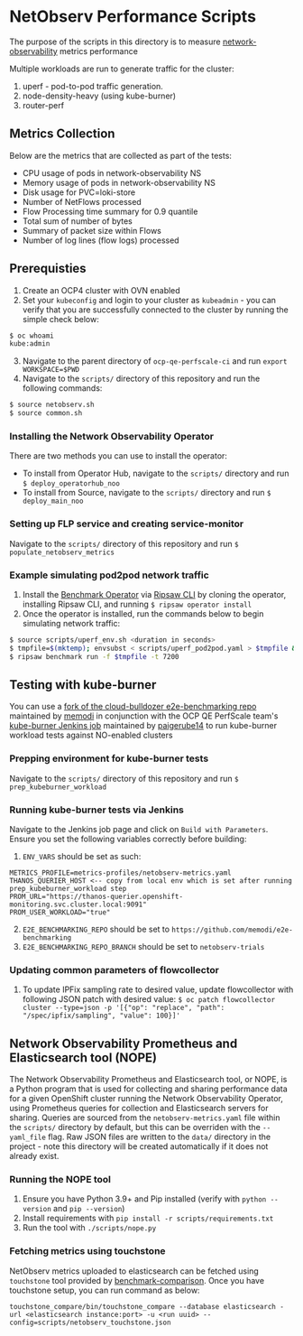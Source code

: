 # NetObserv Performance Scripts
The purpose of the scripts in this directory is to measure [network-observability](https://github.com/netobserv/network-observability-operator) metrics performance

Multiple workloads are run to generate traffic for the cluster:
1. uperf - pod-to-pod traffic generation.
2. node-density-heavy (using kube-burner)
3. router-perf

## Metrics Collection
Below are the metrics that are collected as part of the tests:
* CPU usage of pods in network-observability NS
* Memory usage of pods in network-observability NS
* Disk usage for PVC=loki-store
* Number of NetFlows processed
* Flow Processing time summary for 0.9 quantile
* Total sum of number of bytes 
* Summary of packet size within Flows
* Number of log lines (flow logs) processed

## Prerequisties
1. Create an OCP4 cluster with OVN enabled
2. Set your `kubeconfig` and login to your cluster as `kubeadmin` - you can verify that you are successfully connected to the cluster by running the simple check below:
```bash
$ oc whoami
kube:admin
```
3. Navigate to the parent directory of `ocp-qe-perfscale-ci` and run `export WORKSPACE=$PWD`
4. Navigate to the `scripts/` directory of this repository and run the following commands:
```bash
$ source netobserv.sh
$ source common.sh
```

### Installing the Network Observability Operator
There are two methods you can use to install the operator:
- To install from Operator Hub, navigate to the `scripts/` directory and run `$ deploy_operatorhub_noo`
- To install from Source, navigate to the `scripts/` directory and run `$ deploy_main_noo`

### Setting up FLP service and creating service-monitor
Navigate to the `scripts/` directory of this repository and run `$ populate_netobserv_metrics`

### Example simulating pod2pod network traffic
1. Install the [Benchmark Operator](https://github.com/cloud-bulldozer/benchmark-operator) via [Ripsaw CLI](https://github.com/cloud-bulldozer/benchmark-operator/tree/master/cli) by cloning the operator, installing Ripsaw CLI, and running `$ ripsaw operator install`
2. Once the operator is installed, run the commands below to begin simulating network traffic:
```bash
$ source scripts/uperf_env.sh <duration in seconds>
$ tmpfile=$(mktemp); envsubst < scripts/uperf_pod2pod.yaml > $tmpfile && echo $tmpfile
$ ripsaw benchmark run -f $tmpfile -t 7200
```

## Testing with kube-burner
You can use a [fork of the cloud-bulldozer e2e-benchmarking repo](https://github.com/memodi/e2e-benchmarking) maintained by [memodi](https://github.com/memodi) 
in conjunction with the OCP QE PerfScale team's [kube-burner Jenkins job](https://mastern-jenkins-csb-openshift-qe.apps.ocp-c1.prod.psi.redhat.com/job/scale-ci/job/e2e-benchmarking-multibranch-pipeline/job/kube-burner/) maintained by [paigerube14](https://github.com/paigerube14) to run kube-burner workload tests against NO-enabled clusters

### Prepping environment for kube-burner tests
Navigate to the `scripts/` directory of this repository and run `$ prep_kubeburner_workload`

### Running kube-burner tests via Jenkins
Navigate to the Jenkins job page and click on `Build with Parameters`. Ensure you set the following variables correctly before building:
1. `ENV_VARS` should be set as such:
```
METRICS_PROFILE=metrics-profiles/netobserv-metrics.yaml
THANOS_QUERIER_HOST <-- copy from local env which is set after running prep_kubeburner_workload step
PROM_URL="https://thanos-querier.openshift-monitoring.svc.cluster.local:9091"
PROM_USER_WORKLOAD="true"
```
2. `E2E_BENCHMARKING_REPO` should be set to `https://github.com/memodi/e2e-benchmarking`
3. `E2E_BENCHMARKING_REPO_BRANCH` should be set to `netobserv-trials`

### Updating common parameters of flowcollector
1. To update IPFix sampling rate to desired value, update flowcollector with following JSON patch with desired value:
`$ oc patch flowcollector cluster --type=json -p '[{"op": "replace", "path": "/spec/ipfix/sampling", "value": 100}]'`
## Network Observability Prometheus and Elasticsearch tool (NOPE)
The Network Observability Prometheus and Elasticsearch tool, or NOPE, is a Python program that is used for collecting and sharing performance data for a given OpenShift cluster running the Network Observability Operator, using Prometheus queries for collection and Elasticsearch servers for sharing. Queries are sourced from the `netobserv-metrics.yaml` file within the `scripts/` directory by default, but this can be overriden with the `--yaml_file` flag. Raw JSON files are written to the `data/` directory in the project - note this directory will be created automatically if it does not already exist.

### Running the NOPE tool
1. Ensure you have Python 3.9+ and Pip installed (verify with `python --version` and `pip --version`)
2. Install requirements with `pip install -r scripts/requirements.txt`
3. Run the tool with `./scripts/nope.py`

### Fetching metrics using touchstone 
NetObserv metrics uploaded to elasticsearch can be fetched using `touchstone` tool provided by [benchmark-comparison](https://github.com/cloud-bulldozer/benchmark-comparison). Once you have touchstone setup, you can run command as below:
```
touchstone_compare/bin/touchstone_compare --database elasticsearch -url <elasticsearch instance:port> -u <run uuid> --config=scripts/netobserv_touchstone.json
```